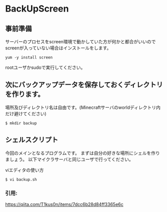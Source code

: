 # BackUpScreen
## 事前準備
サーバーのプロセスをscreen環境で動かしていた方が何かと都合がいいのでscreenが入っていない場合はインストールをします。
```
yum -y install screen
```
rootユーザかsudoで実行してください。

## 次にバックアップデータを保存しておくディレクトリを作ります。
場所及びディレクトリ名は自由です。(Minecraftサーバのworldディレクトリ内だけ避けてください)
```
$ mkdir backup
```
## シェルスクリプト
今回のメインとなるプログラムです。
まずは自分の好きな場所にシェルを作りましょう。
以下マイクラサーバと同じユーザで行ってください。

viエディタの使い方
```
$ vi backup.sh
```

### 引用:
https://qiita.com/T1kus0n/items/7dcc6b28d84ff3365e6c
